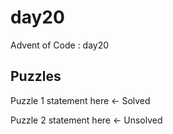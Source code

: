 day20
==============================

Advent of Code : day20

Puzzles
------------
Puzzle 1 statement here <- Solved

Puzzle 2 statement here <- Unsolved
